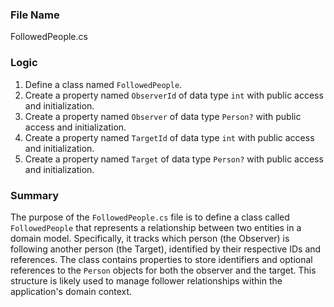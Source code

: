 ### File Name
FollowedPeople.cs

### Logic
1. Define a class named `FollowedPeople`.
2. Create a property named `ObserverId` of data type `int` with public access and initialization.
3. Create a property named `Observer` of data type `Person?` with public access and initialization.
4. Create a property named `TargetId` of data type `int` with public access and initialization.
5. Create a property named `Target` of data type `Person?` with public access and initialization.

### Summary
The purpose of the `FollowedPeople.cs` file is to define a class called `FollowedPeople` that represents a relationship between two entities in a domain model. Specifically, it tracks which person (the Observer) is following another person (the Target), identified by their respective IDs and references. The class contains properties to store identifiers and optional references to the `Person` objects for both the observer and the target. This structure is likely used to manage follower relationships within the application's domain context.